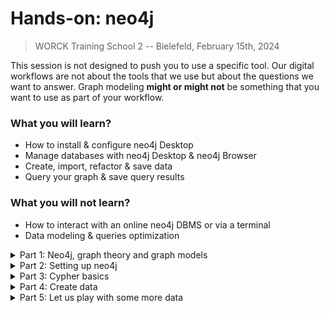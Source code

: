 # **Hands-on: neo4j**

> WORCK Training School 2 -- Bielefeld, February 15th, 2024

This session is not designed to push you to use a specific tool. Our digital workflows are not about the tools that we use but about the questions we want to answer. Graph modeling **might or might not** be something that you want to use as part of your workflow. 

### What you will learn? 

- How to install & configure neo4j Desktop
- Manage databases with neo4j Desktop & neo4j Browser
- Create, import, refactor & save data
- Query your graph & save query results

### What you will not learn?

- How to interact with an online neo4j DBMS or via a terminal
- Data modeling & queries optimization

<details>
<summary>
Part 1: Neo4j, graph theory and graph models
</summary>

### Neo4j & graph theory

Neo4j is a graph database management system that can either be deployed online (on a community edition server or an AuraDB) or locally (neo4j Desktop). It uses a language called `Cypher` and it is based on graph theory.

<picture>
<img alt="YOUR-ALT-TEXT" src="https://graphacademy.neo4j.com/courses/neo4j-fundamentals/1-graph-thinking/1-seven-bridges/images/7-bridges.jpg"
  width="50%"
  height= auto>
</picture>

For those who don't know, graph theory is attributed to Leonhard Euler, from Königsberg (East. Prussia), who asked the following question in 1736: "Can we walk through the city and cross each of the seven bridges only once?". The answer was 'no', but in the process, he defined the problem in abstract terms, that is as, a representation of land masses as entities (vertices) connected by bridges (edges).

### Two types of graph model

There are two main types of graph models around nowadays: the Resource Description Framework (**RDF**) and the Label Property Graph (**LPG**), which are used to store data in the form of graphs. Both were developed in the 2000s and can be said to be more "relational" & agile than so-called "relational databases" (like Filemaker). Graphs are everywhere nowadays. Use cases examples include: 

* route finding
* supply-chain analytics
* realtime recommendation
* network analysis (as done with Gephi)

The base of graph models are `semantic triples`: 2 vertices (one semantic "subject" and one semantic "object") connected by an edge: `Subject—Predicate—Object`.

In `Cypher` representation, a triple would look as follows: `(:Subject)-[:Predicate]->(:Object)`

### RDF vs LPG (pros and cons)

| **The Resource Description Framework** | The Label Property Graph |
| :--- | :--- |
| stable storage and & **data exchange** | **storage & querying** |
| standardization (W3C specs), interoperability, scalability | less demanding (learning curve, development, infrastructure) |
| ontologies & open vocabularies | entities have an internal structure: `labels`, `properties`, `types` |
| "atomizes" information according to a preset schema | **schema free** and **near natural language** |
| `vertices` and `edges` have no internal structure | flexible: allows progressive refactoring as the model evolves |
| indexed; uses 'artificial' vertices as joins | easy to 'read' and simpler to implement and use |
| heavy infrastructure (sparql endpoints) | local deployment and availability of `apps` |

⚠️ No schema does not mean that you do not have to think about your model; and flexibility can quickly lead to messiness.

### LPG basics

The LPG model is made of **triples** composed of `nodes` linked by directed `relation(s)`:

* **nodes** have `Labels` & `Properties` (key-value pairs, as in a python dictionary)
* **relations** are directed & have `Types` & `Properties`
* **queries** use `Cypher` instructions to traverse the graph, `MATCH` patterns, & `RETURN` results.

<picture>
<img alt="YOUR-ALT-TEXT" src="https://graphacademy.neo4j.com/courses/neo4j-fundamentals/2-property-graphs/1-property-graph/images/node-labels.jpg"
  width="50%"
  height= auto>
</picture>
</details>

<details>
<summary>
Part 2: Setting up neo4j
</summary>

### Installing neo4j Desktop

1️⃣ [https://neo4j.com/download/](https://neo4j.com/download/)  <br />
2️⃣ click on `download` <br />
3️⃣ fill in the form <br />
4️⃣ copy the activation key <br />
5️⃣ install the downloaded file and enter the activation key <br />

### What does neo4j Desktop do?

Neo4j is only a possible "brick" in your digital workflow. The brick that stores your data in a structured form, but not your files (scans, transcripts, etc.). Neo4j Desktop is a piece of software developed by the neo4j company, that allows you to:

* interact with a local (or online) DBMS using `Cypher`
* manage your graph databases (you can create DBMS, create and refactor entities, delete, cump and clone your DBMS)
* manage neo4j Desktop `Apps` & plugins
* manage files like `.csv` or `cypher` files
* get help

If you want to learn more, there is plenty of resources available online:

* [the neo4j documentation](https://neo4j.com/docs/)
* [the neo4j developer tutorials](https://neo4j.com/developer/)
* [the Graph Academy](https://graphacademy.neo4j.com/>)
* [cheatsheets](https://mpolinowski.github.io/docs/Development/Graphs/2020-05-03--neo4j-cheat-sheet/2020-05-03/)
* [another cheatsheet on GitHub](https://github.com/bitfede/cypher-cheat-sheet/blob/master/README.md)
* neo4j Desktop's integrated tutorials like `:play cypher` or `:play got`

### The LPG design process

As neo4j is schema-free, you do not need to have a predefined model to start feeding a DBMS with data. An LPG design process will in general involve the following steps:

1️⃣ understand your domain & define a use case scenario <br />
2️⃣ develop an initial graph data model (nodes & relations) <br />
3️⃣ test use cases against the initial data model <br />
4️⃣ create the graph (instance model) & test data using `Cypher` <br />
5️⃣ refactor in case of change or for better performance <br />

**General tips**:

* avoid semantically orthogonal labels, (same `labels` for different types of nodes)
* avoid using `labels` that represent different levels of hierarchy:
  * e.g. Human & Person: hierarchies can be graphed (= overuse of `labels`)
  * `labels` & `types` are entry points for patterns (traversal efficiency)
* avoid duplicates. If `properties` appear many times in a node/relation, consider creating Labels/Types
* create specialized relationships on top of more generic ones
* stick to a limited number of controlled relation types & node labels

### First step: create a local database

1️⃣ `run` neo4j Desktop <br />
2️⃣ on the left you see 3 icons: `Projects` | `DBMS` | `Graph Apps` <br />
3️⃣ click on `Projects` ➡️ `New` ➡️ `Create Project` <br />
4️⃣ `select` your project <br />
5️⃣ on the right, click `Add` ➡️ `local DBMS` <br />
6️⃣ give the local DBMS a `name` ➡️ set a `password` ➡️ choose a neo4j `version` ➡️ `Create` (this will take a few minutes) 

⚠️ `Cypher` is an evolutive language: older versions of neo4j use older iterations of `Cypher` (meaning that code snippets that you may find online can sometimes be deprecated)

### Awesome Procedures on Cypher (APOC)

In addition to neo4j's built-in functionalities, users can use the so-called Awesome Procedures on Cypher (a.k.a. APOC). APOC is an add-on library that provides additional procedures & functions. We will use one `procedure` to allow the export of a database to `CSV`. To do so, APOC plugins need to be installed on your DBMS. 

1️⃣ click on your database to uncover the panel on the right <br />
2️⃣ click on `Plugins` <br />
3️⃣ click on the 🔻 under APOC <br />
4️⃣ click on `Install` to install APOC procedures *for the selected database*

### Tweak the `apoc.conf` File

To be able to use APOC instructions, we also need to tell neo4j that it is allowed to use `apoc` procedures by creating and editing a configuration file called `apoc.conf`:

1️⃣ click the `...` ➡️ `Open folder` ➡️ `DBMS` <br />
2️⃣ the DBMS folder opens ➡️ navigate to the `conf` folder <br />
3️⃣ in the `conf` folder, create a new `apoc.conf` file with a text editor <br />
4️⃣ `paste` the following 3 lines in it and save

```txt
apoc.import.file.enabled=true
apoc.import.file.use_neo4j_config=true
apoc.export.file.enabled=true
```

### `START` the database

⚠️ Before you can use your DBMS, you must `START` it:

1️⃣ click on the `...` next to its name <br />
2️⃣ click on `Start` <br />
3️⃣ wait...

⚠️ Once a DBMS is started a Terminal instance opens. **DO NOT CLOSE THE TERMINAL!**

### Open neo4j Browser

Once the DBMS runs, we can interact with it either via the `terminal` or using an `App`. We will use the `neo4j Desktop` app to manipulate the data with `Cypher`:

1️⃣ on the left, click on the icon with 4 squares (`Gaph Apps`) <br />
2️⃣ click on `neo4j Browser`

We are now ready to feed and query our database!
</details>

<details>
<summary>
Part 3: Cypher basics
</summary>

### Representation

`Cypher` is a simple, descriptive & near natural language that uses ASCII representation (='.'=):

* `nodes` are represented by `()`
* `relations` are represented by `-[]->`
* `patterns` are represented as follows: `()-[]->()`
* node `labels` & relation `types` are introduced with `:`
* nodes & relations `properties` are enclosed in `curly brackets {}`

### Conventions

- node `labels` are `capitalized` & preceded by `:`
- relation `types` are written in `SNAKE_CASE_CAPITAL` & preceded by `:`
- `properties` are written in `camelCase`
- multiple properties (arrays) are separated by `,`
- `<ids>` are automatically attributed to entities (not stable)
- the first property associated with a node is its `primary key`
- `null` values are simply an absence of property (no need to specify null values)

### Examples

* `(:Object)`
  * represents a node with an `Object label`
* `(:Movie {title: 'The Matrix'})`
  * represents a node with a `Movie label` & a `title property` (with a string "The Matrix" as a value)
* `(matrix:Movie {title: 'The Matrix', released: 1997})`
  * same node with a second `property` (with an integer as a value) and a declared `variable` (*matrix*)
* `-[role:ACTED_IN {roles: 'Neo'}]->`
  * represents a `directed` relation with a `role variable`, an `ACTED_IN type` & a `roles` property

### Cypher clauses

`Cypher` relies on a limited number of explicit instructions and clauses (written with CAPITALS):

* `CREATE` and `MERGE` (`CREATE` will create new data whatever is in the graph)
* `MATCH` and `RETURN` (in a `MATCH` clause you define the parameters of how Cypher traverses the graph and `RETURN` defines what output you want to get)
* `REMOVE` and `DELETE` (`REMOVE` a property; `DELETE` an entity)
* `SET` (used to update properties of entities)
* the `WHERE`, `WITH` or `CASE` clause

*We will only see a few clauses. Note that they can be chained and combined with `boolean` & `logical` operators.*

### Variables

Like other languages (such as Python), `Cypher` uses `variables` (or aliases) chosen arbitrarily by the user to collect & manipulate nodes, relations and properties.

For instance, we can use a variable in a `MATCH` instruction to collect nodes with a particular label & `RETURN` the content of those nodes with the variable. Variables can be passed arguments (we will see that later). In the following, we use a variable that we name `c` to collect all nodes with an `Object` label. We return the selected nodes in a graph form with the `RETURN` instruction:

```cypher
MATCH (c:Object) 
RETURN c
```

### Types of properties

Data types can be declared for `properties` upon creation or update (e.g., `toInteger()`, `toBoolean()`, `toFloat()` etc.). Cypher can interpret different data types, including: `date`, `durations`, `dateTime`, `string`, `long`, `boolean`, `stringArray` etc.

</details>

<details>
  <summary>
    Part 4: Create data
  </summary>

### The neo4j Desktop window

The easiest way to interact with a neo4j DBMS is to do this in a neo4j Desktop window. Remember that you must `START` a DBMS before you can use it. Let's have a look at what the neo4j Desktop interface look like:

* on the left, the star allows you to `bookmark` code that works
* on top is the command line where you type and execute `Cypher` code
* below are your previous instructions in card form
* on the left of each card are icons to `switch` between graph, text, or table `view`
* on the right of each card is an overview of your node labels & relation types
* the icons on the right allow you to:
  * bookmark or rerun a `Cypher` code
  * view your graph in full screen
  * download your results in `JSON`, `CSV`, `PNG` & `SVG` formats

### Let's create our first node

We use the `CREATE` instruction to create nodes & relations.

Let us create our first node. We want it to be categorized as an 'Object' (i.e., give it an `:Object` `label`); & to have three `properties`: `id`, `type`, & `name`. Remember that node labels & relation types are introduced by `:`. Properties are always embedded in a node's `()` or a relation's `[]` & written as `key-value pairs` between `{}`. So, in the command line, type:

```cy
CREATE (:Object {id: 'obj0001', type: 'painting', name: 'Mona Lisa'})
```

The values of the properties of our node are of a `string` data type (in quotes). Now, to view our first node, we can use a set of parameters to `MATCH` it, pass it to an alias & `RETURN` it:

```cy
MATCH (c:Object)
RETURN c 
// What's happening here?
```

⚠️ To move from the first line to the next: `ENTER + SHIFT`

We could also `MATCH` ANY node to view the whole graph:

```cy
MATCH (n)
RETURN n
```

Let's click on the `node` we created: neo4j Desktop provides a few options to look at it in more detail.

⚠️ In case you make mistakes, **there is no going back**, but if you can identify your error, it can usually be corrected

### Add some properties

Nodes can have multiple labels. Let us make Mona Lisa also a `Person` (another `label`) & give it a 'female' `property`:

```cy
CREATE (:Person {id: 'obj0001', type: 'painting', name: 'Mona Lisa', sex: 'female'})
```

Let us look at the whole graph to see what it did:

```cy
MATCH (n)
RETURN n
```

😓 Oops... We have 2 nodes with the same name property: 1 with a `Person` label, 1 with an `Object` label. So, we might want to delete our second node. To do so, we `MATCH` our target node, and instead of returning it, we `DELETE` it:

```cy
MATCH (p:Person)
DELETE p
```

We can also use a `WHERE` clause:

```cy
MATCH (p)
WHERE p.sex = 'female'
DELETE p
// What's happening here?
```

### How to update node's properties & labels?

To update a node's property or its label(s):

1️⃣ we `MATCH` our target node (here, using a `WHERE` clause) <br />
2️⃣ we `SET` properties & labels

```cy
MATCH (p)
WHERE p.id = 'obj0001'
SET p.sex = 'male', p:Person
RETURN p
```

⚠️ Note the `,` in the `SET` clause, which is used to chain instructions.

### Let's correct our mistake

Mona Lisa should be 'female'; but perhaps she declared herself non-binary too:

```cy
MATCH (p)
WHERE p:Person
SET p.sex = 'female', p.gender = 'non-binary'
RETURN p
```

`SET` either creates a new property or updates an existing one. A `property` can be discarded by being `SET` to `null` value.

### Remove a property

To delete a property, we can `SET` it to `null`:

```cy
MATCH (p:Person)
SET p.gender = null
RETURN p.name, p.gender
// What's happening here?
```

We can also `REMOVE` it:

```cy
MATCH (p:Person {id: 'obj0001'})
REMOVE p.gender
RETURN p
// What's happening here?
```

`DELETE` is only used to delete nodes and/or relations.

### The RETURN clause

If you only specify the alias of a node (or nodes) in the `RETURN` clause, neo4j shows the corresponding node(s) in graph form. We can also return properties of the aliased nodes as follows:

```cy
RETURN variable.property1 AS whateverYouWantToCallTheColumn, variable.property2
```

Example:

```cy
MATCH (p:Person)
RETURN p.name AS Alias, p.sex AS personGender
```

The result is a table that can be downloaded.

### Add a second node

Let us add `Leonardo` to the graph:

```cy
MERGE (p:Person {id: 'per0001', name: 'Leonardo da Vinci', sex: 'male'})
RETURN p
```

`RETURN` is not necessary upon creation

`MERGE` is another way to create entities. It will create an entity ONLY IF entities with the exact same properties do not already exist (it avoids duplication).

### Create a relation between two nodes

We have created the nodes & now we want to relate them:

1️⃣ first, we `MATCH` the entities we want to manipulate <br />
2️⃣ then, we `CREATE` the relation:

```cy
MATCH (leo:Person {id: 'per0001'})
MATCH (mona:Object {id: 'obj0001'})
CREATE (mona)-[:HAS_CREATOR {profession: 'painter'}]->(leo)
```

Let's look at the result:

```cy
MATCH (n)
RETURN n
```

### Delete relations & nodes

Like nodes, relations can be removed with the `DELETE` instruction: We `MATCH` a pattern, give an alias to the relation, & `DELETE` it:

```cy
MATCH (leo:Person {id: 'per0001'})-[r]-(mona:Object {id: 'obj0001'})
DELETE r
```

In `MATCH` clauses, relations can be undirected.

⚠️ Related nodes CANNOT be deleted before they are `DETACHED` from one another. Let's clean our graph (delete everything):

```cy
MATCH (n)
DETACH DELETE n
```

### Create patterns

All the above process could have been done with one line of code:

```cypher
CREATE (:Person:Object {id: 'obj0001', type: 'painting', name: 'Mona Lisa', 
sex: 'female',gender: 'non-binary'})-[HAS_CREATOR {profession: 'painter'}]->
(:Person {id: 'per0001', name: 'Leonardo da Vinci', sex: 'male'}) 
```

😓 Oops... something is going wrong. Look for the 🔺 in the error messages can help (we forgot `:` in the relation)

```cypher
CREATE (:Person:Object {id: 'obj0001', type: 'painting', name: 'Mona Lisa', 
sex: 'female',gender: 'non-binary'})-[:HAS_CREATOR {profession: 'painter'}]->
(:Person {id: 'per0001', name: 'Leonardo da Vinci', sex: 'male'}) 
```

### A simple query

Besides creating entities and updating properties, `Cypher` is also used to query the graph, to visualize it (or parts of it) & to answer questions.

How to answer the following question (provided that we have a sufficient amount of data for it to make sense): What is the `sex` of `Persons` who declare themselves `non-binary` & is there a relation with the way they are labelled?

```cypher
MATCH (p:Person)
WHERE p. gender = 'non-binary'
RETURN p.sex AS sex, labels(p) AS labels
```

💡 Note the `labels(alias)` instruction in the `RETURN` clause, `id(variable)` would similarly return the `ids` created by the system.

### Stop, export, dump & save your files

Once you are finished, `STOP` the running DBMS before closing neo4j. 

Your database lives in the neo4j folders. You might want to make copies of it and save your work. We can save everything in the graph with `dump` (easy to reimport), or as a `csv` with `apoc` (although import will be more burdensome, as we will see in the next part).

### Dump

A `dump` file can be saved somewhere safe to be imported later:

1️⃣ close the neo4j Browser window <br />
2️⃣ `STOP` the database <br />
3️⃣ click on the `...` ➡️ `dump` (a dump file is added to your `files` list) <br />
4️⃣ click on the `...` ➡️ `Reveal in file explorer` <br />
➡️ copy the files somewhere safe

Importing `dump` files is quite easy (you may have noted that the `...` also give you the option to create a DBMS from dump or import a dump file in a DBMS)

### Export to `CSV`

Unlike `Dump`, export to `csv` is done in neo4j Browser (your DBMS has to be started). If you have installed the `APOC` plugins & added the `apoc.conf` to your DBMS config, you can simply execute the following commands:

```cy
CALL apoc.export.csv.all('filename.csv', {})
```

The `.csv.` is exported to the `import` folder of your DBMS...
</details>

<details>
<summary>
Part 5: Let us play with some more data
</summary>

### Play with the 'Graph of Thrones' project data

If you would like to do a little more, there is a complete `Graph of Thrones` dataset that can be directly `played` by running `:play got` in the neo4j Desktop command line.

We want to import data from existing files. Let's `import` Characters of GOT book 1 from 2 local `.csv` files:

* book1edgessample.csv
  * this file has the following headers: `Source`, `Target`, `Type`, `id` &  `weight`
* book1gendersample.csv
  * it has the following headers: `Name`, `Nobility` & `Gender`

### Before we start...

Let's delete everything in our graph to make a fresh start:

```cy
MATCH (n)
DETACH DELETE n
```

⚠️ Remember: our nodes have relations (they are attached, so to speak), so we `DETACH` before we can `DELETE`:

Importing data from files means:

1️⃣ `LOADING` a `.csv` <br />
2️⃣ `CREATING` nodes & relations <br />
3️⃣ add `properties` upon creation

### Uniqueness constraints

Sometimes, we want to apply `uniqueness constraints`on properties that we want to be unique (like a unique identifier). Let us make sure that our nodes with a Character label do not have the same name property:

```cy
CREATE CONSTRAINT FOR (c:Character) REQUIRE c.name IS UNIQUE
```

We can check existing constraints in our graph with the following command:

```cy
SHOW CONSTRAINTS
```

Or with following buit-in function:

```cy
:schema
```

If necessary, we can also drop a constraint with its `name`:

```cy
DROP CONSTRAINT constraintName
```

### Load & check a `.csv` file

To import our first `.csv`, we need to load it:

1️⃣ place the `book1edgessample.csv` in the `import` folder <br />
2️⃣ `LOAD` it & pass it to a `variable` to make it available for manipulation

Let's first load the file and check whether neo4j can read it (using a `LIMIT` clause for efficiency):

```cy
LOAD CSV WITH HEADERS FROM 'file:///book1edgessample.csv' AS line
RETURN line
LIMIT 10
```

⚠️ Instead of local files, we could use online files using an `http` address (ending by `.csv`)

### Load & create the data from `.csv`

`LOAD` does not import per se but makes the data available (using the column `headers` to reference where the information comes from). To avoid creating duplicate nodes, we use `MERGE` instead of `CREATE` (in our `.csv` file, Characters can appear either as Target or Source, so if we used `CREATE`, we would create them n-times):

```cy
LOAD CSV WITH HEADERS FROM 'file:///book1edgessample.csv' AS row
MERGE (src:Character {name: row.Source})
MERGE (tgt:Character {name: row.Target})
MERGE (src)-[r:INTERACTS {weight: toInteger(row.weight)}]->(tgt)
```

The result should be `Added 100 labels, created 100 nodes, set 269 properties, created 169 relationships`

⚠️ Note the `toInteger()` statement that defines data from the 'weight' column as integers.

### Add data from another `.csv`

Let us view our graph:

```cy
MATCH (n)
RETURN n
```

For the moment, our nodes only have a `Character` label & a `name` property (this is what was in our `.csv` file). How can we import `properties` from another file?

1️⃣ add the `book1gendersample.csv` file to the import folder <br />
2️⃣ check whether it can be read

```cy
LOAD CSV WITH HEADERS FROM 'file:///book1gendersample.csv' AS line
RETURN line
LIMIT 10
```

The file uses `Name`, `Nobility` & `Gender` as variables. When preparing the files, we made sure that names in the `Name` column are the same as in our first dataset (they have to match). We could try the following:

```cy
LOAD CSV WITH HEADERS FROM 'file:///book1gendersample.csv' AS line
MERGE (c:Character {name: line.Name})
ON MATCH SET c.gender = line.Gender, c.house = row.Nobility
// Do not try this
```

This would work but it would create duplicates of Character nodes. We do not need the `MERGE` instruction: we do not create new nodes or relations:

```cy
LOAD CSV WITH HEADERS FROM 'file:///book1gendersample.csv' AS row
MATCH (c:Character {name: row.Name})
SET c.gender = row.Gender, c.house = row.Nobility
```

Let's check what this does:

```cy
MATCH (a:Character {name: 'Daenerys-Targaryen'}), (b:Character {name: 'Bran-Stark'})
RETURN a, b
```

### View the data structure with APOC & view the graph

View the graph model (with `apoc` procedure):

```cy
CALL apoc.meta.graph()
```

View the whole graph by matching a `pattern`:

```cy
MATCH p=(:Character)-[:INTERACTS]-(:Character)
RETURN p
```

OR simply view all:

```cy
MATCH (n)
RETURN n
```

### Analyze the data

We can now query the graph to analyze our data. We could also do simple stats (average & standard deviations): 

```cy
MATCH (c:Character)-[:INTERACTS]->()
WITH c, count(*) AS num
RETURN min(num) AS min, max(num) AS max, avg(num) AS avg_characters, stdev(num) AS stdev
// where count() counts the number of character nodes who have relations with other nodes
```

We could do much more, like centrality measures, shortest paths, pivotal nodes, etc.

### Let's do some counting

How many Character nodes in the database?

```cy
MATCH (c:Character) 
RETURN count(c)
```

What is the most common number of interactions?

```cy
MATCH ()-[r]->()
RETURN r.weight, count(*)
ORDER BY count(*) DESC
```

How many Character nodes have a `male` property?

```cy
MATCH (n:Character {gender: 'Male'}) 
RETURN count(n) AS numberOfMaleCharacters
```

Let's use a `WITH` clause to count Male & Female Characters & their ratio:

```cy
MATCH (m:Character {gender: 'Male'})
WITH count(m) AS numMales
MATCH (f:Character {gender: 'Female'})
WITH count(f) AS numFemales, numMales
RETURN numMales, numFemales, toFloat(numFemales) / numMales AS genderRatio
```

How many people does one character interact with?

```cy
MATCH (c1)-[r:INTERACTS]->(c2)
RETURN c1.name as name,
COUNT(*) AS Total
```

Can we count the number of interactions of one Character & get a list of the people they interact with? (`COLLECT`)

```cy
MATCH (c1)-[r:INTERACTS]->(c2)
RETURN c1.name as Person,
COUNT(*) as Total,
COLLECT(c2.name)
```

### Let's do some exploration

Let us identify: 

1️⃣ who interacts with Bran Stark besides Arya Stark  <br />
2️⃣ who interacts with both of them

...to do so, we need to identify the pattern that Cypher must `traverse` to return only the results we want:

```cy
MATCH (a:Character {name: 'Arya-Stark'})-[r1]-(b:Character {name: 'Bran-Stark'})-[r2]-(c:Character)
RETURN c.name
```

And:

```cy
MATCH (a:Character {name: 'Arya-Stark'})-[r1]-(b)-[r2]-(c:Character {name: 'Bran-Stark'})
RETURN b.name
```

### Ask questions

Who in the database has the same `gender` property as Arya Stark?

```cy
MATCH (c:Character), (c1:Character {name: 'Arya-Stark'}) 
WHERE c.gender = c1.gender AND id(c) <> id(c1)
RETURN c.name
```

Are there nodes for which `gender` data is missing?

```cy
MATCH (c:Character)
WHERE c.gender IS NULL
RETURN c.name
```

Is the data consistent?

```cy
MATCH (n)
RETURN DISTINCT n.gender
//we can do the same with n.house to check house names
```

### Let's practice...

Which Characters have a name that starts with 'J'?

```cy
MATCH (p:Character)
WHERE p.name STARTS WITH 'J'
RETURN p.name
```

### CASE clauses

We would like to export a dataset of the gender distribution by house to plot it (for instance in Python). To do this, we need a less simple clause: `CASE`, which introduces a condition (`WHEN`) & instructions:

```cy
MATCH (c:Character)
RETURN c.house AS House, 
COUNT(CASE WHEN c.gender='Male' THEN 1 END) AS NumberMales, 
COUNT(CASE WHEN c.gender='Female' THEN 1 END) AS NumberFemales, 
COUNT(CASE WHEN c.gender IS NULL THEN 1 END) AS NoGender;
```

### Let's ORDER our results

Let us order our results alphabetically with `ORDER BY` (2 options):

```cy
MATCH (c:Character) 
RETURN c.house AS House, 
COUNT(CASE WHEN c.gender='Male' THEN 1 END) AS NumberMales, 
COUNT(CASE WHEN c.gender='Female' THEN 1 END) AS NumberFemales, 
COUNT(CASE WHEN c.gender IS NULL THEN 1 END) AS NoGender 
ORDER BY House DESC
```

```cy
MATCH (c:Character)
WITH c ORDER BY c.house
RETURN c.house AS House, 
COUNT(CASE WHEN c.gender='Male' THEN 1 END) AS NumberMales, 
COUNT(CASE WHEN c.gender='Female' THEN 1 END) AS NumberFemales, 
COUNT(CASE WHEN c.gender IS NULL THEN 1 END) AS NoGender
```

### Add dates

Dates are crucial in history, but the level of datation that we get from our sources can be very uneven and thus difficult to manipulate. 

Let's add a few (random) dates to our dataset by using the `date` data type: `date('YYYY-MM-DD')`:

```cy
MATCH (a:Character {name: 'Arya-Stark'})
MATCH (b:Character {name: 'Jon-Snow'})
SET a.dob = date('0300-09-23'), b.dob = date('0290-06-12')
```

Now, let's add another date property to a Character for which we just know the years of birth and death:

```cy
MATCH (c:Character {name: 'Bronn'})
SET c.dob = date({year: 295}), c.dod = date({year: 320})
RETURN c
```

Click on the node & check how the date was interpreted...

### Test the existence of properties

Let's test the existence of female Characters with a date of birth:

```cy
MATCH (p:Character)
WHERE p.gender = 'Female'
AND p.dob IS NOT NULL
RETURN p.name AS name, p.gender AS Gender, p.house AS Alliegence
```

Let's check relations that have a certain `weight` property:

```cy
MATCH (a)-[p]->(b)
WHERE p.weight IN [1, 5, 7]
RETURN a.name AS Name, p.weight AS Weight, b.name AS Target
```

### Play with dates

Bronn has a date of birth & a date of death. How old was he when he died?

```cy
MATCH (c:Character {name: 'Bronn'})
RETURN duration.between(c.dob,c.dod)
```

The result of the calculation is provided in `Cypher` notation. But we can use `year(s)` (and `day(s)` or `month(s)`) arguments: 

```cy
MATCH (c:Character {name: 'Bronn'})
RETURN duration.between(c.dob,c.dod).years
```

Who was born between the years 200 and 400?

```cy
MATCH (c)
WHERE c.dob IS NOT NULL
AND c.dob.year >= 200 <= 400
RETURN c.name As Character, c.dob AS Born
```

### Refactor

Let us add a second value to a property:

```cy
MATCH (c:Character {name: 'Jon-Snow'})
SET c.house = ['Stark', 'Nights-Watch']
RETURN c.name as Name, c.house as Houses
```

Look at the result and see how this created an array of values for the `house` property. Now, let's change a property name in bulk. We want to change `gender` to `sex` for all nodes, but keep the values:

```cy
MATCH (c:Character)
SET c.sex = c.gender
REMOVE c.gender
RETURN c
```

### Transform properties into nodes

Case: Our character nodes have a gender property but we want gender to be extracted and made into a specific node type instead of a property (we are thus changing the sctructure of our graph). We can do this in two steps (perhaps 1):

```cy
MATCH (n:Character)
WHERE n.gender IS NOT NULL
WITH n.gender AS gender
MERGE (g:Gender {value: gender})
RETURN g
// the IS NOT NULL clause is crucial: neo4j cannot create nodes from *null* values
```

```cy
MATCH (n:Character)
MATCH (m:Gender)
WHERE m.value = n.gender
CREATE (n)-[:HAS_GENDER]->(m)
REMOVE n.gender
```

### Troubleshooting

* There is a lot on the neo4j website (see earlier)
* About temporal values, see: [https://neo4j.com/docs/cypher-manual/current/values-and-types/temporal/](https://neo4j.com/docs/cypher-manual/current/values-and-types/temporal/)
* Internet is your friend
* [Chat assistants are quite good at providing Cypher queries](https://platform.openai.com/playground)
</details>
